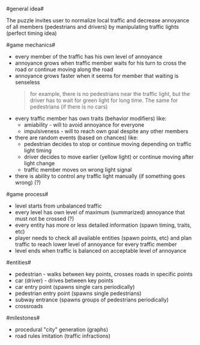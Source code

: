 #general idea#

The puzzle invites user to normalize local traffic and decrease annoyance of all members (pedestrians and drivers) by manipulating traffic lights (perfect timing idea)

#game mechanics#

- every member of the traffic has his own level of annoyance
- annoyance grows when traffic member waits for his turn to cross the road or continue moving along the road
- annoyance grows faster when it seems for member that waiting is senseless
	> for example, there is no pedestrians near the traffic light, but the driver has to wait for green light for long time. The same for pedestrians (if there is no cars)
- every traffic member has own traits (behavior modifiers) like:
	 - amiability - will to avoid annoyance for everyone
	 - impulsiveness - will to reach own goal despite any other members
- there are random events (based on chances) like:
	- pedestrian decides to stop or continue moving depending on traffic light timing
	- driver decides to move earlier (yellow light) or continue moving after light change
	- traffic member moves on wrong light signal
- there is ability to control any traffic light manually (if something goes wrong) (?)

#game process#

- level starts from unbalanced traffic
- every level has own level of maximum (summarized) annoyance that must not be crossed (?)
- every entity has more or less detailed information (spawn timing, traits, etc)
- player needs to check all available entities (spawn points, etc) and plan traffic to reach lower level of annoyance for every traffic member
- level ends when traffic is balanced on acceptable level of annoyance

#entities#

- pedestrian - walks between key points, crosses roads in specific points
- car (driver) - drives between key points
- car entry point (spawns single cars periodically)
- pedestrian entry point (spawns single pedestrians)
- subway entrance (spawns groups of pedestrians periodically)
- crossroads

#milestones#

- procedural "city" generation (graphs)
- road rules imitation (traffic infractions)